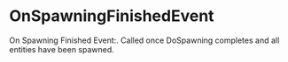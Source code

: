 # OnSpawningFinishedEvent

On Spawning Finished Event:. Called once DoSpawning completes and all entities have been spawned.

